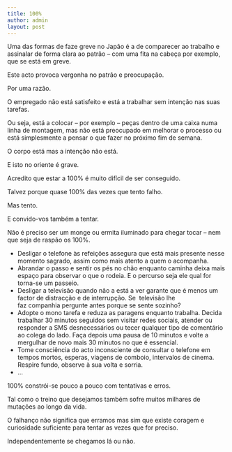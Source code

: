 ```yaml
---
title: 100%
author: admin
layout: post
---
```

Uma das formas de faze greve no Japão é a de comparecer ao trabalho e assinalar de forma clara ao patrão &#8211; com uma fita na cabeça por exemplo, que se está em greve.

Este acto provoca vergonha no patrão e preocupação.

Por uma razão.

O empregado não está satisfeito e está a trabalhar sem intenção nas suas tarefas.

Ou seja, está a colocar &#8211; por exemplo &#8211; peças dentro de uma caixa numa linha de montagem, mas não está preocupado em melhorar o processo ou está simplesmente a pensar o que fazer no próximo fim de semana.

O corpo está mas a intenção não está.

E isto no oriente é grave.

Acredito que estar a 100% é muito difícil de ser conseguido.

Talvez porque quase 100% das vezes que tento falho.

Mas tento.

E convido-vos também a tentar.

Não é preciso ser um monge ou ermita iluminado para chegar tocar &#8211; nem que seja de raspão os 100%.

*   Desligar o telefone às refeições assegura que está mais presente nesse momento sagrado, assim como mais atento a quem o acompanha.
*   Abrandar o passo e sentir os pés no chão enquanto caminha deixa mais espaço para observar o que o rodeia. E o percurso seja ele qual for torna-se um passeio.
*   Desligar a televisão quando não a está a ver garante que é menos um factor de distracção e de interrupção. Se  televisão lhe faz companhia pergunte antes porque se sente sozinho?
*   Adopte o mono tarefa e reduza as paragens enquanto trabalha. Decida trabalhar 30 minutos seguidos sem visitar redes sociais, atender ou responder a SMS desnecessários ou tecer qualquer tipo de comentário ao colega do lado. Faça depois uma pausa de 10 minutos e volte a mergulhar de novo mais 30 minutos no que é essencial.
*   Tome consciência do acto inconsciente de consultar o telefone em tempos mortos, esperas, viagens de comboio, intervalos de cinema. Respire fundo, observe à sua volta e sorria.
*   &#8230;

100% constrói-se pouco a pouco com tentativas e erros.

Tal como o treino que desejamos também sofre muitos milhares de mutações ao longo da vida.

O falhanço não significa que erramos mas sim que existe coragem e curiosidade suficiente para tentar as vezes que for preciso.

Independentemente se chegamos lá ou não.